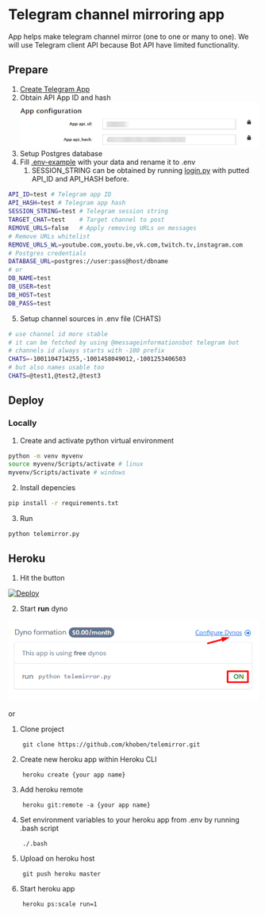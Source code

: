 # Telegram channel mirroring app 

App helps make telegram channel mirror (one to one or many to one). We will use Telegram client API because Bot API have limited functionality. 

## Prepare
1. [Create Telegram App](https://my.telegram.org/apps)
2. Obtain API App ID and hash
![Telegram API Credentials](/images/telegramapp.png)
3. Setup Postgres database
4. Fill [.env-example](.env-example) with your data and rename it to .env 
    1. SESSION_STRING can be obtained by running [login.py](login.py) with putted API_ID and API_HASH before.

```bash
API_ID=test # Telegram app ID
API_HASH=test # Telegram app hash
SESSION_STRING=test # Telegram session string
TARGET_CHAT=test    # Target channel to post
REMOVE_URLS=false   # Apply removing URLs on messages
# Remove URLs whitelist
REMOVE_URLS_WL=youtube.com,youtu.be,vk.com,twitch.tv,instagram.com
# Postgres credentials
DATABASE_URL=postgres://user:pass@host/dbname
# or
DB_NAME=test
DB_USER=test
DB_HOST=test
DB_PASS=test
```
5. Setup channel sources in .env file (CHATS)
```bash
# use channel id more stable
# it can be fetched by using @messageinformationsbot telegram bot
# channels id always starts with -100 prefix
CHATS=-1001104714255,-1001458049012,-1001253406503
# but also names usable too
CHATS=@test1,@test2,@test3
```

## Deploy
### Locally
1. Create and activate python virtual environment
```bash
python -m venv myvenv
source myvenv/Scripts/activate # linux
myvenv/Scripts/activate # windows
```
2. Install depencies
```bash
pip install -r requirements.txt
```
3. Run
```bash
python telemirror.py
```

## Heroku
1. Hit the button

[![Deploy](https://www.herokucdn.com/deploy/button.svg)](https://heroku.com/deploy?template=https://github.com/khoben/telemirror)

2. Start **run** dyno

![Start heroku dyno](/images/startdyno.png)

or

1. Clone project
```
    git clone https://github.com/khoben/telemirror.git
```
2. Create new heroku app within Heroku CLI
```
    heroku create {your app name}
```
3. Add heroku remote
```
    heroku git:remote -a {your app name}
```
4. Set environment variables to your heroku app from .env by running .bash script
```
    ./.bash
```

5. Upload on heroku host
```
    git push heroku master
```

6. Start heroku app
```
    heroku ps:scale run=1
```
